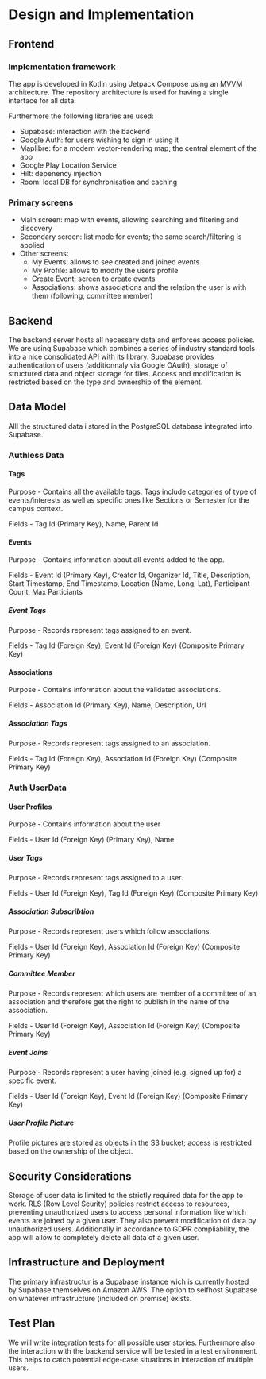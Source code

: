 # Design and Implementation

## Frontend

### Implementation framework

The app is developed in Kotlin using Jetpack Compose using an MVVM architecture. The repository architecture is used for having a single interface for all data.

Furthermore the following libraries are used:
- Supabase: interaction with the backend
- Google Auth: for users wishing to sign in using it
- Maplibre: for a modern vector-rendering map; the central element of the app
- Google Play Location Service
- Hilt: depenency injection
- Room: local DB for synchronisation and caching


### Primary screens
- Main screen: map with events, allowing searching and filtering and discovery
- Secondary screen: list mode for events; the same search/filtering is applied
- Other screens:
    - My Events: allows to see created and joined events
    - My Profile: allows to modify the users profile
    - Create Event: screen to create events
    - Associations: shows associations and the relation the user is with them (following, committee member)

## Backend

The backend server hosts all necessary data and enforces access policies. We are using Supabase which combines a series of industry standard tools into a nice consolidated API with its library. Supabase provides authentication of users (additionnaly via Google OAuth), storage of structured data and object storage for files.
Access and modification is restricted based on the type and ownership of the element.

## Data Model

Alll the structured data i stored in the PostgreSQL database integrated into Supabase. 

### Authless Data

#### Tags

Purpose - Contains all the available tags. Tags include categories of type of events/interests as well as specific ones like Sections or Semester for the campus context.

Fields - Tag Id (Primary Key), Name, Parent Id

#### Events

Purpose - Contains information about all events added to the app.

Fields - Event Id (Primary Key), Creator Id, Organizer Id, Title, Description, Start Timestamp, End Timestamp, Location (Name, Long, Lat), Participant Count, Max Particiants

##### Event Tags

Purpose - Records represent tags assigned to an event.

Fields - Tag Id (Foreign Key), Event Id (Foreign Key) (Composite Primary Key)

#### Associations

Purpose - Contains information about the validated associations.

Fields - Association Id (Primary Key), Name, Description, Url

##### Association Tags

Purpose - Records represent tags assigned to an association.

Fields - Tag Id (Foreign Key), Association Id (Foreign Key) (Composite Primary Key)


### Auth UserData

#### User Profiles

Purpose - Contains information about the user 

Fields - User Id (Foreign Key) (Primary Key), Name

##### User Tags

Purpose - Records represent tags assigned to a user.

Fields - User Id (Foreign Key), Tag Id (Foreign Key) (Composite Primary Key)

##### Association Subscribtion

Purpose - Records represent users which follow associations.

Fields - User Id (Foreign Key), Association Id (Foreign Key) (Composite Primary Key)

##### Committee Member

Purpose - Records represent which users are member of a committee of an association and therefore get the right to publish in the name of the association.

Fields - User Id (Foreign Key), Association Id (Foreign Key) (Composite Primary Key)

##### Event Joins

Purpose - Records represent a user having joined (e.g. signed up for) a specific event. 

Fields - User Id (Foreign Key), Event Id (Foreign Key) (Composite Primary Key)


##### User Profile Picture

Profile pictures are stored as objects in the S3 bucket; access is restricted based on the ownership of the object.

## Security Considerations

Storage of user data is limited to the strictly required data for the app to work.
RLS (Row Level Scurity) policies restrict access to resources, preventing unauthorized users to access personal information like which events are joined by a given user. They also prevent modification of data by unauthorized users.
Additionally in accordance to GDPR compliability, the app will allow to completely delete all data of a given user.

## Infrastructure and Deployment

The primary infrastructur is a Supabase instance wich is currently hosted by Supabase themselves on Amazon AWS. The option to selfhost Supabase on whatever infrastructure (included on premise) exists.

## Test Plan

We will write integration tests for all possible user stories. Furthermore also the interaction with the backend service will be tested in a test environment. This helps to catch potential edge-case situations in interaction of multiple users.
